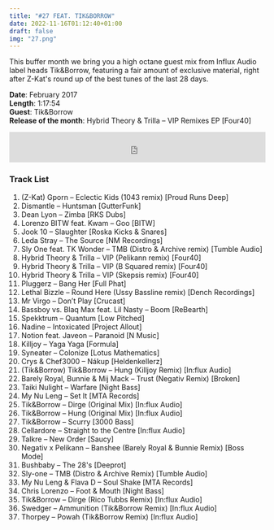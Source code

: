 ```yaml
---
title: "#27 FEAT. TIK&BORROW"
date: 2022-11-16T01:12:40+01:00
draft: false
img: "27.png"
---
```


This buffer month we bring you a high octane guest mix from Influx Audio label heads Tik&Borrow, featuring a fair amount of exclusive material, right after Z-Kat's round up of the best tunes of the last 28 days.

**Date**: February 2017  
**Length**: 1:17:54  
**Guest**: Tik&Borrow  
**Release of the month**: Hybrid Theory & Trilla – VIP Remixes EP [Four40]

<div>
<iframe width="100%" height="60" src="https://www.mixcloud.com/widget/iframe/?hide_cover=1&mini=1&feed=%2Fzkat%2Fmasquerave-podcast-27-feat-tikborrow%2F" frameborder="0" ></iframe>
</div>

### Track List

1. (Z-Kat) Gporn – Eclectic Kids (1043 remix) [Proud Runs Deep]
2. Dismantle – Huntsman [GutterFunk]
3. Dean Lyon – Zimba [RKS Dubs]
4. Lorenzo BITW feat. Kwam – Goo [BITW]
5. Jook 10 – Slaughter [Roska Kicks & Snares]
6. Leda Stray – The Source [NM Recordings]
7. Sly One feat. TK Wonder – TMB (Distro & Archive remix) [Tumble Audio]
8. Hybrid Theory & Trilla – VIP (Pelikann remix) [Four40]
9. Hybrid Theory & Trilla – VIP (B Squared remix) [Four40]
10. Hybrid Theory & Trilla – VIP (Skepsis remix) [Four40]
11. Pluggerz – Bang Her [Full Phat]
12. Lethal Bizzle – Round Here (Ussy Bassline remix) [Dench Recordings]
13. Mr Virgo – Don’t Play [Crucast]
14. Bassboy vs. Blaq Max feat. Lil Nasty – Boom [ReBearth]
15. Spekktrum – Quantum [Low Pitched]
16. Nadine – Intoxicated [Project Allout]
17. Notion feat. Javeon – Paranoid [N Music]
18. Killjoy – Yaga Yaga [Formula]
19. Syneater – Colonize [Lotus Mathematics]
20. Crys & Chef3000 – Nákup [Heldenkellerz]
21. (Tik&Borrow) Tik&Borrow – Hung (Killjoy Remix) [In:flux Audio]
22. Barely Royal, Bunnie & Mij Mack – Trust (Negativ Remix) [Broken]
23. Taiki Nulight – Warfare [Night Bass]
24. My Nu Leng – Set It [MTA Records]
25. Tik&Borrow – Dirge (Original Mix) [In:flux Audio]
26. Tik&Borrow – Hung (Original Mix) [In:flux Audio]
27. Tik&Borrow – Scurry [3000 Bass]
28. Cellardore – Straight to the Centre [In:flux Audio]
29. Talkre – New Order [Saucy]
30. Negativ x Pelikann – Banshee (Barely Royal & Bunnie Remix) [Boss Mode]
31. Bushbaby – The 28's [Deeprot]
32. Sly-one – TMB (Distro & Archive Remix) [Tumble Audio]
33. My Nu Leng & Flava D – Soul Shake [MTA Records]
34. Chris Lorenzo – Foot & Mouth [Night Bass]
35. Tik&Borrow – Dirge (Rico Tubbs Remix) [In:flux Audio]
36. Swedger – Ammunition (Tik&Borrow Remix) [In:flux Audio]
37. Thorpey – Powah (Tik&Borrow Remix) [In:flux Audio]

